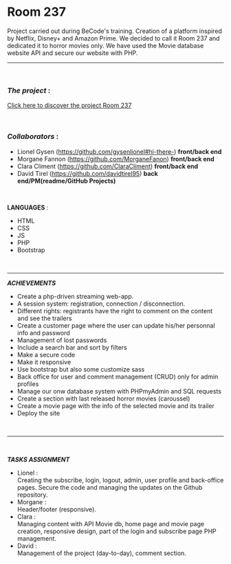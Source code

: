 # **Room 237**

Project carried out during BeCode's training. Creation of a platform inspired by Netflix, Disney+ and Amazon Prime. We decided to call it Room 237 and dedicated it to horror movies only. We have used the Movie database website API and secure our website with PHP.

---
<br>

### *The project* : 

[Click here to discover the project Room 237](https://room237.000webhostapp.com/)

<br>

### *Collaborators* : 

- Lionel Gysen (https://github.com/gysenlionel#hi-there-) **front/back end**
- Morgane Fannon (https://github.com/MorganeFanon) **front/back end**
- Clara Climent (https://github.com/ClaraCliment) **front/back end**
- David Tirel (https://github.com/davidtirel95) **back end/PM(readme/GitHub Projects)**

<br>

**LANGUAGES** : 
- HTML
- CSS
- JS
- PHP
- Bootstrap 


<br>

---

***ACHIEVEMENTS***

- Create a php-driven streaming web-app.
- A session system: registration, connection / disconnection.
- Different rights: registrants have the right to comment on the content and see the trailers
- Create a customer page where the user can update his/her personnal info and password
- Management of lost passwords
- Include a search bar and sort by filters
- Make a secure code
- Make it responsive
- Use bootstrap but also some customize sass
- Back office for user and comment management (CRUD) only for admin profiles
- Manage our onw database system with PHPmyAdmin and SQL requests
- Create a section with last released horror movies (caroussel)
- Create a movie page with the info of the selected movie and its trailer
- Deploy the site
<br>


---
<br>


***TASKS ASSIGNMENT***
<br>

- Lionel : <br>
Creating the subscribe, login, logout, admin, user profile and back-office pages. Secure the code and managing the updates on the Github repository.
- Morgane : <br>
Header/footer (responsive).
- Clara : <br>
Managing content with API Movie db, home page and movie page creation, responsive design, part of the login and subscribe page PHP management.
- David : <br>
Management of the project (day-to-day), comment section.
